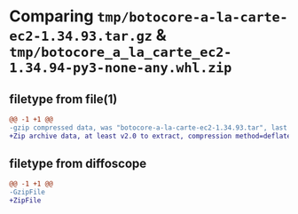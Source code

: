 # Comparing `tmp/botocore-a-la-carte-ec2-1.34.93.tar.gz` & `tmp/botocore_a_la_carte_ec2-1.34.94-py3-none-any.whl.zip`

## filetype from file(1)

```diff
@@ -1 +1 @@
-gzip compressed data, was "botocore-a-la-carte-ec2-1.34.93.tar", last modified: Sat Apr 27 01:00:54 2024, max compression
+Zip archive data, at least v2.0 to extract, compression method=deflate
```

## filetype from diffoscope

```diff
@@ -1 +1 @@
-GzipFile
+ZipFile
```

